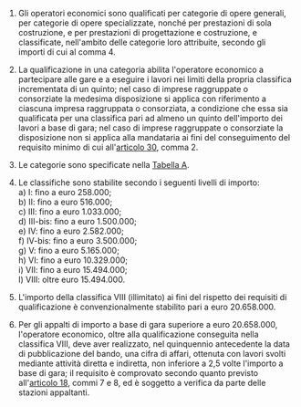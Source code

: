 1. Gli operatori economici sono qualificati per categorie di opere generali, per categorie di opere specializzate, nonché per prestazioni di sola costruzione, e per prestazioni di progettazione e costruzione, e classificate, nell'ambito delle categorie loro attribuite, secondo gli importi di cui al comma 4.

2. La qualificazione in una categoria abilita l'operatore economico a partecipare alle gare e a eseguire i lavori nei limiti della propria classifica incrementata di un quinto; nel caso di imprese raggruppate o consorziate la medesima disposizione si applica con riferimento a ciascuna impresa raggruppata o consorziata, a condizione che essa sia qualificata per una classifica pari ad almeno un quinto dell'importo dei lavori a base di gara; nel caso di imprese raggruppate o consorziate la disposizione non si applica alla mandataria ai fini del conseguimento del requisito minimo di cui all'[articolo 30](/allegato-2.12-articolo-30), comma 2.

3. Le categorie sono specificate nella [Tabella A](/allegato-2.12-tabella-a/1).

4. Le classifiche sono stabilite secondo i seguenti livelli di importo:<br>a) I: fino a euro 258.000;<br>b) II: fino a euro 516.000;<br>c) III: fino a euro 1.033.000;<br>d) III-bis: fino a euro 1.500.000;<br>e) IV: fino a euro 2.582.000;<br>f) IV-bis: fino a euro 3.500.000;<br>g) V: fino a euro 5.165.000;<br>h) VI: fino a euro 10.329.000;<br>i) VII: fino a euro 15.494.000;<br>l) VIII: oltre euro 15.494.000.

5. L'importo della classifica VIII (illimitato) ai fini del rispetto dei requisiti di qualificazione è convenzionalmente stabilito pari a euro 20.658.000.

6. Per gli appalti di importo a base di gara superiore a euro 20.658.000, l'operatore economico, oltre alla qualificazione conseguita nella classifica VIII, deve aver realizzato, nel quinquennio antecedente la data di pubblicazione del bando, una cifra di affari, ottenuta con lavori svolti mediante attività diretta e indiretta, non inferiore a 2,5 volte l'importo a base di gara; il requisito è comprovato secondo quanto previsto all'[articolo 18](/allegato-2.12-articolo-18/1), commi 7 e 8, ed è soggetto a verifica da parte delle stazioni appaltanti.
